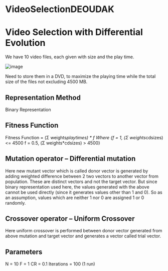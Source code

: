 # VideoSelectionDEOUDAK

# Video Selection with Differential Evolution

We have 10 video files, each given with size and the play time.

![image](https://user-images.githubusercontent.com/22652266/235850052-ae9a0ab5-67d1-4cb2-bc76-9ad01d5fe156.png)

Need to store them in a DVD, to maximize the playing time while the total size of the files not excluding 4500 MB.

## Representation Method 

Binary Representation

## Fitness Function 

Fitness Function = (Σ weights*playtimes) * f
Where {f = 1, (Σ weights*cdsizes) <= 4500
f = 0.5, (Σ weights*cdsizes) > 4500}

## Mutation operator – Differential mutation

Here new mutant vector which is called donor vector is generated by adding weighted difference between 2 two vectors to another vector from population. These are distinct vectors and not the target vector. But since binary representation used here, the values generated with the above cannot be used directly (since it generates values other than 1 and 0). So as an assumption, values which are neither 1 nor 0 are assigned 1 or 0 randomly.

## Crossover operator – Uniform Crossover

Here uniform crossover is performed between donor vector generated from above mutation and target vector and generates a vector called trial vector.

## Parameters

N = 10
F = 1
CR = 0.1
Iterations = 100 (1 run)
